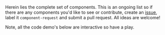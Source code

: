 Herein lies the complete set of components. This is an ongoing list so if there
are any components you'd like to see or contribute, create an
[issue](https://github.com/marklundin/core-controllers/issues), label it `component-request`
and submit a pull request. All ideas are welcome!

Note, all the code demo's below are interactive so have a play.
